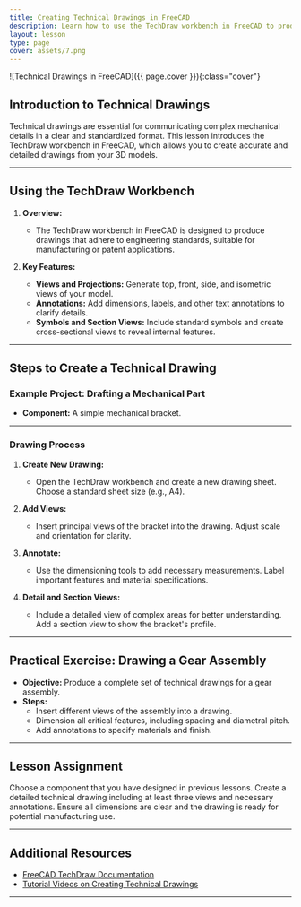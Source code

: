 ```yaml
---
title: Creating Technical Drawings in FreeCAD
description: Learn how to use the TechDraw workbench in FreeCAD to produce precise technical drawings from your 3D models.
layout: lesson
type: page
cover: assets/7.png
---
```


![Technical Drawings in FreeCAD]({{ page.cover }}){:class="cover"}

## Introduction to Technical Drawings

Technical drawings are essential for communicating complex mechanical details in a clear and standardized format. This lesson introduces the TechDraw workbench in FreeCAD, which allows you to create accurate and detailed drawings from your 3D models.

---

## Using the TechDraw Workbench

1. **Overview:**
   - The TechDraw workbench in FreeCAD is designed to produce drawings that adhere to engineering standards, suitable for manufacturing or patent applications.

2. **Key Features:**
   - **Views and Projections:** Generate top, front, side, and isometric views of your model.
   - **Annotations:** Add dimensions, labels, and other text annotations to clarify details.
   - **Symbols and Section Views:** Include standard symbols and create cross-sectional views to reveal internal features.

---

## Steps to Create a Technical Drawing

### Example Project: Drafting a Mechanical Part

- **Component:** A simple mechanical bracket.

---

### Drawing Process

1. **Create New Drawing:**
   - Open the TechDraw workbench and create a new drawing sheet. Choose a standard sheet size (e.g., A4).

2. **Add Views:**
   - Insert principal views of the bracket into the drawing. Adjust scale and orientation for clarity.

3. **Annotate:**
   - Use the dimensioning tools to add necessary measurements. Label important features and material specifications.

4. **Detail and Section Views:**
   - Include a detailed view of complex areas for better understanding. Add a section view to show the bracket's profile.

---

## Practical Exercise: Drawing a Gear Assembly

- **Objective:** Produce a complete set of technical drawings for a gear assembly.
- **Steps:**
  - Insert different views of the assembly into a drawing.
  - Dimension all critical features, including spacing and diametral pitch.
  - Add annotations to specify materials and finish.

---

## Lesson Assignment

Choose a component that you have designed in previous lessons. Create a detailed technical drawing including at least three views and necessary annotations. Ensure all dimensions are clear and the drawing is ready for potential manufacturing use.

---

## Additional Resources

- [FreeCAD TechDraw Documentation](https://wiki.freecadweb.org/TechDraw_Workbench)
- [Tutorial Videos on Creating Technical Drawings](https://www.youtube.com/results?search_query=freecad+techdraw+tutorial)

---
